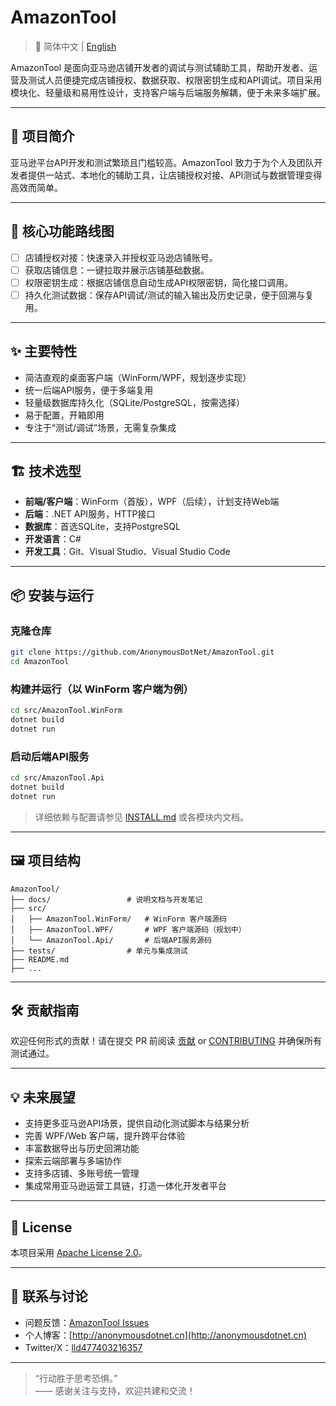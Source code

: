 # AmazonTool

> 📄 简体中文 | [English](./README.en.md)

AmazonTool 是面向亚马逊店铺开发者的调试与测试辅助工具，帮助开发者、运营及测试人员便捷完成店铺授权、数据获取、权限密钥生成和API调试。项目采用模块化、轻量级和易用性设计，支持客户端与后端服务解耦，便于未来多端扩展。

---

## 📝 项目简介

亚马逊平台API开发和测试繁琐且门槛较高。AmazonTool 致力于为个人及团队开发者提供一站式、本地化的辅助工具，让店铺授权对接、API测试与数据管理变得高效而简单。

---

## 🚀 核心功能路线图

- [ ] 店铺授权对接：快速录入并授权亚马逊店铺账号。
- [ ] 获取店铺信息：一键拉取并展示店铺基础数据。
- [ ] 权限密钥生成：根据店铺信息自动生成API权限密钥，简化接口调用。
- [ ] 持久化测试数据：保存API调试/测试的输入输出及历史记录，便于回溯与复用。

---

## ✨ 主要特性

- 简洁直观的桌面客户端（WinForm/WPF，规划逐步实现）
- 统一后端API服务，便于多端复用
- 轻量级数据库持久化（SQLite/PostgreSQL，按需选择）
- 易于配置，开箱即用
- 专注于“测试/调试”场景，无需复杂集成

---

## 🏗️ 技术选型

- **前端/客户端**：WinForm（首版），WPF（后续），计划支持Web端
- **后端**：.NET API服务，HTTP接口
- **数据库**：首选SQLite，支持PostgreSQL
- **开发语言**：C#
- **开发工具**：Git、Visual Studio、Visual Studio Code

---

## 📦 安装与运行

### 克隆仓库

```sh
git clone https://github.com/AnonymousDotNet/AmazonTool.git
cd AmazonTool
```

### 构建并运行（以 WinForm 客户端为例）

```sh
cd src/AmazonTool.WinForm
dotnet build
dotnet run
```

### 启动后端API服务

```sh
cd src/AmazonTool.Api
dotnet build
dotnet run
```

> 详细依赖与配置请参见 [INSTALL.md](INSTALL.zh.md) 或各模块内文档。

---

## 🖼️ 项目结构

```
AmazonTool/
├── docs/                 # 说明文档与开发笔记
├── src/
│   ├── AmazonTool.WinForm/   # WinForm 客户端源码
│   ├── AmazonTool.WPF/       # WPF 客户端源码（规划中）
│   └── AmazonTool.Api/       # 后端API服务源码
├── tests/                # 单元与集成测试
├── README.md
├── ...
```

---

## 🛠️ 贡献指南

欢迎任何形式的贡献！请在提交 PR 前阅读 [贡献](CONTRIBUTING.zh.md) or [CONTRIBUTING](CONTRIBUTING.en.md) 并确保所有测试通过。

---

## 💡 未来展望

- 支持更多亚马逊API场景，提供自动化测试脚本与结果分析
- 完善 WPF/Web 客户端，提升跨平台体验
- 丰富数据导出与历史回溯功能
- 探索云端部署与多端协作
- 支持多店铺、多账号统一管理
- 集成常用亚马逊运营工具链，打造一体化开发者平台

---

## 📃 License

本项目采用 [Apache License 2.0](LICENSE)。

---

## 🙋 联系与讨论

- 问题反馈：[AmazonTool Issues](https://github.com/AnonymousDotNet/AmazonTool/issues)
- 个人博客：[http://anonymousdotnet.cn](http://anonymousdotnet.cn)
- Twitter/X：[lld477403216357](https://x.com/lld477403216357)

---

> “行动胜于思考恐惧。”  
> —— 感谢关注与支持，欢迎共建和交流！